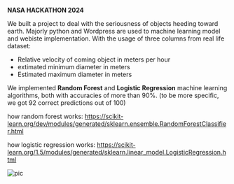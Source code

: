 **NASA HACKATHON 2024**

We built a project to deal with the seriousness of objects heeding toward earth. Majorly python and Wordpress are used to machine learning model and webiste implementation. 
With the usage of three columns from real life dataset: 

- Relative velocity of coming object in meters per hour
- extimated minimum diameter in meters
- Estimated maximum diameter in meters

We implemented **Random Forest** and **Logistic Regression** machine learning algorithms, both with accuracies of more than 90%. (to be more specific, we got 92 correct predictions out of 100) 

how random forest works: https://scikit-learn.org/dev/modules/generated/sklearn.ensemble.RandomForestClassifier.html

how logistic regression works: https://scikit-learn.org/1.5/modules/generated/sklearn.linear_model.LogisticRegression.html


![pic](https://github.com/user-attachments/assets/43496441-7419-4f56-b04e-313dcc765b05)



